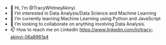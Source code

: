 - 👋 Hi, I’m @TracyWhitneyAkinyi
- 👀 I’m interested in Data Analysis/Data Science and Machine Learning
- 🌱 I’m currently learning Machine Learning using Python and JavaScript
- 💞️ I’m looking to collaborate on anything involving Data Analysis.
- 📫 How to reach me on LinkedIn https://www.linkedin.com/in/tracy-akinyi-06a8961a4

<!---
TracyWhitneyAkinyi/TracyWhitneyAkinyi is a ✨ special ✨ repository because its `README.md` (this file) appears on your GitHub profile.
You can click the Preview link to take a look at your changes.
--->
